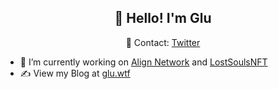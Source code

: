 <h2 align="center">👋 Hello! I'm Glu</h2>
<p align="center">
  📱 Contact: <a href="https://twitter.com/0xglu">Twitter</a>
  
</p>

- 🔭 I’m currently working on [Align Network](https://github.com/AlignNetwork) and [LostSoulsNFT](https://twitter.com/lostsoulsnft)
- ✍️ View my Blog at [glu.wtf](https://glu.wtf)


<!--START_SECTION:waka-->
<!--END_SECTION:waka-->
